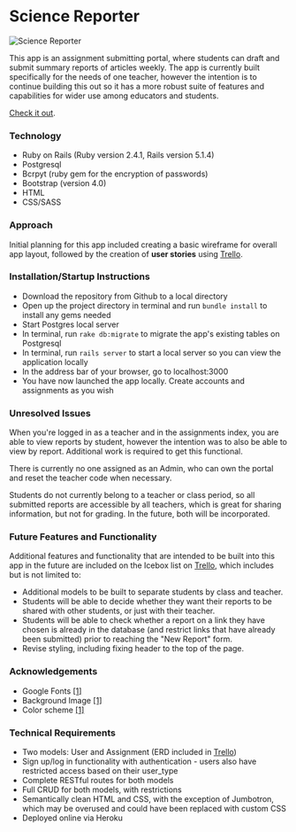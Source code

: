 # Science Reporter

![Science Reporter](https://i.imgur.com/j9hNaB5.png)

This app is an assignment submitting portal, where students can draft and submit summary reports of articles weekly. The app is currently built  specifically for the needs of one teacher, however the intention is to continue building this out so it has a more robust suite of features and capabilities for wider use among educators and students. 

[Check it out](https://science-reporter.herokuapp.com/).



### Technology

- Ruby on Rails (Ruby version 2.4.1, Rails version 5.1.4)
- Postgresql
- Bcrpyt (ruby gem for the encryption of passwords)
- Bootstrap (version 4.0)
- HTML
- CSS/SASS



### Approach

Initial planning for this app included creating a basic wireframe for overall app layout, followed by the creation of **user stories** using [Trello](https://trello.com/b/h4OaN3eV/project-2).



### Installation/Startup Instructions

- Download the repository from Github to a local directory
- Open up the project directory in terminal and run  `bundle install` to install any gems needed
- Start Postgres local server
- In terminal, run `rake db:migrate` to migrate the app's existing tables on Postgresql
- In terminal, run `rails server` to start a local server so you can view the application locally
- In the address bar of your browser, go to localhost:3000
- You have now launched the app locally. Create accounts and assignments as you wish



### Unresolved Issues

When you're logged in as a teacher and in the assignments index, you are able to view reports by student, however the intention was to also be able to view by report. Additional work is required to get this functional.

There is currently no one assigned as an Admin, who can own the portal and reset the teacher code when necessary. 

Students do not currently belong to a teacher or class period, so all submitted reports are accessible by all teachers, which is great for sharing information, but not for grading. In the future, both will be incorporated.



### Future Features and Functionality

Additional features and functionality that are intended to be built into this app in the future are included on the Icebox list on [Trello](https://trello.com/b/h4OaN3eV/project-2), which includes but is not limited to:

- Additional models to be built to separate students by class and teacher.
- Students will be able to decide whether they want their reports to be shared with other students, or just with their teacher.
- Students will be able to check whether a report on a link they have chosen is already in the database (and restrict links that have already been submitted) prior to reaching the "New Report" form.
- Revise styling, including fixing header to the top of the page.



### Acknowledgements

- Google Fonts [[1]](https://fonts.google.com/specimen/Pangolin) 
- Background Image [[1]](http://knowscience.org/wp-content/uploads/2014/01/cells-under-a-microscope.jpg)
- Color scheme [[1]](https://designschool.canva.com/blog/website-color-schemes/)



### Technical Requirements

- Two models: User and Assignment (ERD included in [Trello](https://trello.com/b/h4OaN3eV/project-2))
- Sign up/log in functionality with authentication - users also have restricted access based on their user_type
- Complete RESTful routes for both models
- Full CRUD for both models, with restrictions
- Semantically clean HTML and CSS, with the exception of Jumbotron, which may be overused and could have been replaced with custom CSS
- Deployed online via Heroku